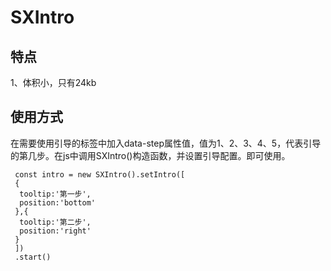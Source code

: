 # SXIntro
## 特点
1、体积小，只有24kb


## 使用方式
在需要使用引导的标签中加入data-step属性值，值为1、2、3、4、5，代表引导的第几步。在js中调用SXIntro()构造函数，并设置引导配置。即可使用。

```
 const intro = new SXIntro().setIntro([
 {
  tooltip:'第一步',
  position:'bottom'
 },{
  tooltip:'第二步',
  position:'right'
 }
 ])
 .start()
```
